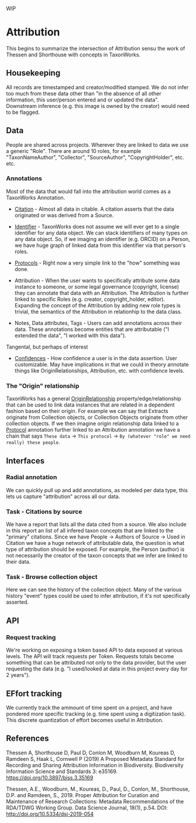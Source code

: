 
WIP

# Attribution

This begins to summarize the intersection of Attribution sensu the work of Thessen and Shorthouse with concepts in TaxonWorks.

## Housekeeping

All records are timestamped and creator/modified stamped.  We do not infer too much from these data other than "in the absence of all other information, this user/person entered and or updated the data". Downstream inference (e.g. this image is owned by the creator) would need to be flagged.

## Data

People are shared across projects.  Wherever they are linked to data we use a generic "Role". There are around 10 roles, for example "TaxonNameAuthor", "Collector", "SourceAuthor", "CopyrightHolder", etc. etc.  

### Annotations

Most of the data that would fall into the attribution world comes as a TaxonWorks Annotation.

* [Citation](http://rdoc.taxonworks.org/Citation.html) - Almost all data in citable. A citation asserts that the data originated or was derived from a Source.
* [Identifier](http://rdoc.taxonworks.org/Identifier.html) - TaxonWorks does not assume we will ever get to a single identifier for any data object.  We can stack identifiers of many types on any data object.  So, if we imaging an identifier (e.g. ORCID) on a Person, we have huge graph of linked data from this identifier via that person's roles. 
* [Protocols](http://rdoc.taxonworks.org/Protocol.html) - Right now a very simple link to the "how" something was done. 
* Attribution - When the user wants to specifically attribute some data instance to someone, or some legal governance (copyright, license) they can annotate that data with an Attribution.  The Attribution is further linked to specific Roles (e.g. creator, copyright_holder, editor). Expanding the concept of the Attribution by adding new role types is trivial, the semantics of the Attribution in relationhip to the data class.

* Notes, Data attributes, Tags - Users can add annotations across their data.  These annotations become entities that are attributable ("I extended the data", "I worked with this data").

Tangental, but perhaps of interest

* [Confidences](http://rdoc.taxonworks.org/Confidence.html) - How confidence a user is in the data assertion.  User customizable.  May have implications in that we could in theory annotate things like OriginRelationships, Attribution, etc. with confidence levels.

### The "Origin" relationship

TaxonWorks has a general [OriginRelationship](http://rdoc.taxonworks.org/OriginRelationship.html) property/edge/relationship that can be used to link data instances that are related in a dependent fashion based on their origin.  For example we can say that Extracts originate from Collection objects, or Collection Objects originate from other collection objects.  If we then imagine origin relationship data linked to a [Protocol](http://rdoc.taxonworks.org/Protocol.html) annotation further linked to an Attribution annotation we have a chain that says `These data` -> `This protocol` -> `By (whatever "role" we need really) these people`.

## Interfaces

### Radial annotation

We can quickly pull up and add annotations, as modeled per data type, this lets us capture "attribution" across all our data.

### Task - Citations by source

We have a report that lists all the data cited from a source.  We also include in this report an list of all infered taxon concepts that are linked to the "primary" citations.  Since we have People -> Authors of Source -> Used in Citation we have a huge network of attributable data, the question is what type of attribution should be exposed.  For example, the Person (author) is not necessarily the creator of the taxon concepts that we infer are linked to their data.

### Task - Browse collection object 

Here we can see the history of the collection object.  Many of the various history "event" types could be used to infer attribution, if it's not specifically asserted.

## API

### Request tracking

We're working on exposing a token based API to data exposed at various levels.  The API will track requests per Token.  Requests totals become something that can be attributed not only to the data provider, but the user requesting the data (e.g. "I used/looked at data in this project every day for 2 years").

## EFfort tracking

We currently track the ammount of time spent on a project, and have pondered more specific tracking (e.g. time spent using a digitization task).  This discrete quantization of effort becomes useful in Attribution.

## References 

Thessen A, Shorthouse D, Paul D, Conlon M, Woodburn M, Koureas D, Ramdeen S, Haak L, Cornwell P (2019) A Proposed Metadata Standard for Recording and Sharing Attribution Information in Biodiversity. Biodiversity Information Science and Standards 3: e35169. https://doi.org/10.3897/biss.3.35169

Thessen, A.E., Woodburn, M., Koureas, D., Paul, D., Conlon, M., Shorthouse, D.P. and Ramdeen, S., 2019. Proper Attribution for Curation and Maintenance of Research Collections: Metadata Recommendations of the RDA/TDWG Working Group. Data Science Journal, 18(1), p.54. DOI: http://doi.org/10.5334/dsj-2019-054
